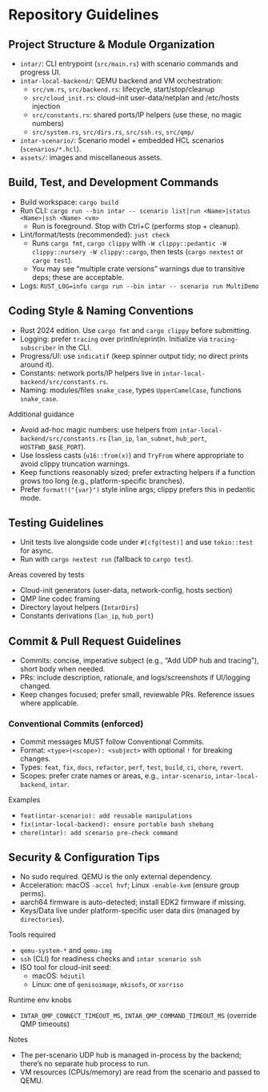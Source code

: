 # Repository Guidelines

## Project Structure & Module Organization
- `intar/`: CLI entrypoint (`src/main.rs`) with scenario commands and progress UI.
- `intar-local-backend/`: QEMU backend and VM orchestration:
  - `src/vm.rs`, `src/backend.rs`: lifecycle, start/stop/cleanup
  - `src/cloud_init.rs`: cloud-init user-data/netplan and /etc/hosts injection
  - `src/constants.rs`: shared ports/IP helpers (use these, no magic numbers)
  - `src/system.rs`, `src/dirs.rs`, `src/ssh.rs`, `src/qmp/`
- `intar-scenario/`: Scenario model + embedded HCL scenarios (`scenarios/*.hcl`).
- `assets/`: images and miscellaneous assets.

## Build, Test, and Development Commands
- Build workspace: `cargo build`
- Run CLI: `cargo run --bin intar -- scenario list|run <Name>|status <Name>|ssh <Name> <vm>`
  - Run is foreground. Stop with Ctrl+C (performs stop + cleanup).
- Lint/format/tests (recommended): `just check`
  - Runs `cargo fmt`, `cargo clippy` with `-W clippy::pedantic -W clippy::nursery -W clippy::cargo`, then tests (`cargo nextest` or `cargo test`).
  - You may see “multiple crate versions” warnings due to transitive deps; these are acceptable.
- Logs: `RUST_LOG=info cargo run --bin intar -- scenario run MultiDemo`

## Coding Style & Naming Conventions
- Rust 2024 edition. Use `cargo fmt` and `cargo clippy` before submitting.
- Logging: prefer `tracing` over println/eprintln. Initialize via `tracing-subscriber` in the CLI.
- Progress/UI: use `indicatif` (keep spinner output tidy; no direct prints around it).
- Constants: network ports/IP helpers live in `intar-local-backend/src/constants.rs`.
- Naming: modules/files `snake_case`, types `UpperCamelCase`, functions `snake_case`.

Additional guidance
- Avoid ad-hoc magic numbers: use helpers from `intar-local-backend/src/constants.rs` (`lan_ip`, `lan_subnet`, `hub_port`, `HOSTFWD_BASE_PORT`).
- Use lossless casts (`u16::from(x)`) and `TryFrom` where appropriate to avoid clippy truncation warnings.
- Keep functions reasonably sized; prefer extracting helpers if a function grows too long (e.g., platform-specific branches).
- Prefer `format!("{var}")` style inline args; clippy prefers this in pedantic mode.

## Testing Guidelines
- Unit tests live alongside code under `#[cfg(test)]` and use `tokio::test` for async.
- Run with `cargo nextest run` (fallback to `cargo test`).

Areas covered by tests
- Cloud-init generators (user-data, network-config, hosts section)
- QMP line codec framing
- Directory layout helpers (`IntarDirs`)
- Constants derivations (`lan_ip`, `hub_port`)

## Commit & Pull Request Guidelines
- Commits: concise, imperative subject (e.g., “Add UDP hub and tracing”), short body when needed.
- PRs: include description, rationale, and logs/screenshots if UI/logging changed.
- Keep changes focused; prefer small, reviewable PRs. Reference issues where applicable.

### Conventional Commits (enforced)
- Commit messages MUST follow Conventional Commits.
- Format: `<type>(<scope>): <subject>` with optional `!` for breaking changes.
- Types: `feat`, `fix`, `docs`, `refactor`, `perf`, `test`, `build`, `ci`, `chore`, `revert`.
- Scopes: prefer crate names or areas, e.g., `intar-scenario`, `intar-local-backend`, `intar`.

Examples
- `feat(intar-scenario): add reusable manipulations`
- `fix(intar-local-backend): ensure portable bash shebang`
- `chore(intar): add scenario pre-check command`

## Security & Configuration Tips
- No sudo required. QEMU is the only external dependency.
- Acceleration: macOS `-accel hvf`; Linux `-enable-kvm` (ensure group perms).
- aarch64 firmware is auto-detected; install EDK2 firmware if missing.
- Keys/Data live under platform-specific user data dirs (managed by `directories`).

Tools required
- `qemu-system-*` and `qemu-img`
- `ssh` (CLI) for readiness checks and `intar scenario ssh`
- ISO tool for cloud-init seed:
  - macOS: `hdiutil`
  - Linux: one of `genisoimage`, `mkisofs`, or `xorriso`

Runtime env knobs
- `INTAR_QMP_CONNECT_TIMEOUT_MS`, `INTAR_QMP_COMMAND_TIMEOUT_MS` (override QMP timeouts)

Notes
- The per-scenario UDP hub is managed in-process by the backend; there’s no separate hub process to run.
- VM resources (CPUs/memory) are read from the scenario and passed to QEMU.
